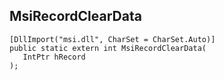 ## MsiRecordClearData

```
[DllImport("msi.dll", CharSet = CharSet.Auto)]
public static extern int MsiRecordClearData(
   IntPtr hRecord
);
```

